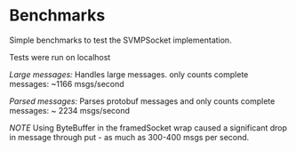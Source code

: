 # Benchmarks

Simple benchmarks to test the SVMPSocket implementation.

Tests were run on localhost

*Large messages:*  Handles large messages. only counts complete messages: ~1166 msgs/second

*Parsed messages:* Parses protobuf messages and only counts complete messages: ~ 2234 msgs/second


*NOTE* Using ByteBuffer in the framedSocket wrap caused a significant drop in message through put - as much as 300-400
msgs per second.










